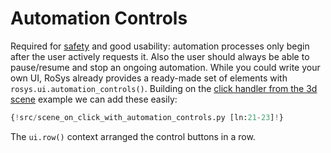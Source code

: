 # Automation Controls

Required for [safety](../index.md#safety) and good usability: automation processes only begin after the user actively requests it.
Also the user should always be able to pause/resume and stop an ongoing automation.
While you could write your own UI, RoSys already provides a ready-made set of elements with `rosys.ui.automation_controls()`.
Building on the [click handler from the 3d scene](3d_scene.md#click-handler) example we can add these easily:

```python hl_lines="2"
{!src/scene_on_click_with_automation_controls.py [ln:21-23]!}
```

The `ui.row()` context arranged the control buttons in a row.
